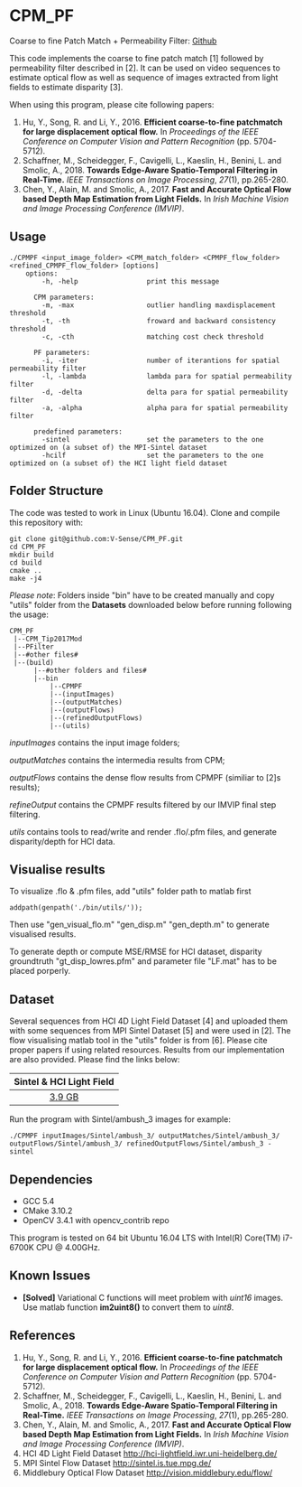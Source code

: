 # CPM_PF
Coarse to fine Patch Match + Permeability Filter: [Github](https://github.com/V-Sense/CPM_PF)

This code implements the coarse to fine patch match [1] followed by permeability filter described in [2]. It can be used on video sequences to estimate optical flow as well as sequence of images extracted from light fields to estimate disparity [3].

When using this program, please cite following papers:

1. Hu, Y., Song, R. and Li, Y., 2016. **Efficient coarse-to-fine patchmatch for large displacement optical flow.** In *Proceedings of the IEEE Conference on Computer Vision and Pattern Recognition* (pp. 5704-5712).
2. Schaffner, M., Scheidegger, F., Cavigelli, L., Kaeslin, H., Benini, L. and Smolic, A., 2018. **Towards Edge-Aware Spatio-Temporal Filtering in Real-Time.** *IEEE Transactions on Image Processing*, *27*(1), pp.265-280.
3. Chen, Y., Alain, M. and Smolic, A., 2017. **Fast and Accurate Optical Flow based Depth Map Estimation from Light Fields.** In *Irish Machine Vision and Image Processing Conference (IMVIP)*.

## Usage


```
./CPMPF <input_image_folder> <CPM_match_folder> <CPMPF_flow_folder> <refined_CPMPF_flow_folder> [options]
    options:
    	-h, -help                 print this message
    	
      CPM parameters:
        -m, -max                  outlier handling maxdisplacement threshold
        -t, -th                   froward and backward consistency threshold
        -c, -cth                  matching cost check threshold
      
      PF parameters:
        -i, -iter                 number of iterantions for spatial permeability filter
        -l, -lambda               lambda para for spatial permeability filter
        -d, -delta                delta para for spatial permeability filter
        -a, -alpha                alpha para for spatial permeability filter
      
      predefined parameters:
        -sintel                   set the parameters to the one optimized on (a subset of) the MPI-Sintel dataset
        -hcilf                    set the parameters to the one optimized on (a subset of) the HCI light field dataset
```



## Folder Structure 

The code was tested to work in Linux (Ubuntu 16.04). Clone and compile this repository with:

```
git clone git@github.com:V-Sense/CPM_PF.git
cd CPM_PF
mkdir build
cd build
cmake ..
make -j4
```

*Please note*: Folders inside "bin" have to be created manually and copy "utils" folder from the **Datasets** downloaded below before running following the usage:

```
CPM_PF
 |--CPM_Tip2017Mod
 |--PFilter
 |--#other files#
 |--(build)
      |--#other folders and files#
      |--bin
          |--CPMPF
          |--(inputImages)
          |--(outputMatches)
          |--(outputFlows)
          |--(refinedOutputFlows)
          |--(utils)
```

*inputImages* contains the input image folders;

*outputMatches* contains the intermedia results from CPM;

*outputFlows* contains the dense flow results from CPMPF (similiar to [2]s results);

*refineOutput* contains the CPMPF results filtered by our IMVIP final step filtering.

*utils* contains tools to read/write and render .flo/.pfm files, and generate disparity/depth for HCI data.

## Visualise results

To visualize .flo & .pfm files, add "utils" folder path to matlab first

```
addpath(genpath('./bin/utils/'));
```

Then use "gen_visual_flo.m" "gen_disp.m" "gen_depth.m" to generate visualised results.

To generate depth or compute MSE/RMSE for HCI dataset, disparity groundtruth "gt_disp_lowres.pfm" and parameter file "LF.mat" has to be placed porperly.

## Dataset

Several sequences from HCI 4D Light Field Dataset [4] and uploaded them with some sequences from MPI Sintel Dataset [5] and were used in [2]. The flow visualising matlab tool in the "utils" folder is from [6]. Please cite proper papers if using related resources. Results from our implementation are also provided.  Please find the links below:

| Sintel & HCI Light Field |
| :-------------: |
|       [3.9 GB](https://v-sense.scss.tcd.ie/Datasets/Sintel_HCI.zip)            |

Run the program with Sintel/ambush_3 images for example:

```./CPMPF &lt;input_image_folder&gt; &lt;CPM_match_folder&gt; &lt;CPMPF_flow_folder&gt; &lt;refined_CPMPF_flow_folder&gt; [options]
./CPMPF inputImages/Sintel/ambush_3/ outputMatches/Sintel/ambush_3/ outputFlows/Sintel/ambush_3/ refinedOutputFlows/Sintel/ambush_3 -sintel
```



## Dependencies

- GCC 5.4
- CMake 3.10.2
- OpenCV 3.4.1 with opencv_contrib repo

This program is tested on 64 bit Ubuntu 16.04 LTS with Intel(R) Core(TM) i7-6700K CPU @ 4.00GHz.

## Known Issues

* **[Solved]** Variational C functions will meet problem with *uint16* images. Use matlab function **im2uint8()** to convert them to *uint8*. 

## References

1. Hu, Y., Song, R. and Li, Y., 2016. **Efficient coarse-to-fine patchmatch for large displacement optical flow.** In *Proceedings of the IEEE Conference on Computer Vision and Pattern Recognition* (pp. 5704-5712).
2. Schaffner, M., Scheidegger, F., Cavigelli, L., Kaeslin, H., Benini, L. and Smolic, A., 2018. **Towards Edge-Aware Spatio-Temporal Filtering in Real-Time.** *IEEE Transactions on Image Processing*, *27*(1), pp.265-280.
3. Chen, Y., Alain, M. and Smolic, A., 2017. **Fast and Accurate Optical Flow based Depth Map Estimation from Light Fields.** In *Irish Machine Vision and Image Processing Conference (IMVIP)*.
4. HCI 4D Light Field Dataset http://hci-lightfield.iwr.uni-heidelberg.de/
5. MPI Sintel Flow Dataset http://sintel.is.tue.mpg.de/
6. Middlebury Optical Flow Dataset http://vision.middlebury.edu/flow/